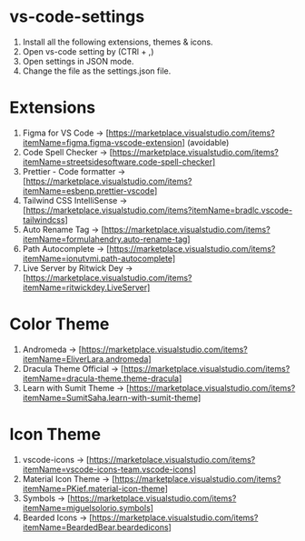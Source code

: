 # vs-code-settings

1. Install all the following extensions, themes & icons.
2. Open vs-code setting by (CTRl + ,)
3. Open settings in JSON mode.
4. Change the file as the settings.json file.

# Extensions

1. Figma for VS Code -> [https://marketplace.visualstudio.com/items?itemName=figma.figma-vscode-extension] (avoidable)
2. Code Spell Checker -> [https://marketplace.visualstudio.com/items?itemName=streetsidesoftware.code-spell-checker]
3. Prettier - Code formatter -> [https://marketplace.visualstudio.com/items?itemName=esbenp.prettier-vscode]
4. Tailwind CSS IntelliSense -> [https://marketplace.visualstudio.com/items?itemName=bradlc.vscode-tailwindcss]
5. Auto Rename Tag -> [https://marketplace.visualstudio.com/items?itemName=formulahendry.auto-rename-tag]
6. Path Autocomplete -> [https://marketplace.visualstudio.com/items?itemName=ionutvmi.path-autocomplete]
7. Live Server by Ritwick Dey -> [https://marketplace.visualstudio.com/items?itemName=ritwickdey.LiveServer]

# Color Theme

1. Andromeda -> [https://marketplace.visualstudio.com/items?itemName=EliverLara.andromeda]
2. Dracula Theme Official -> [https://marketplace.visualstudio.com/items?itemName=dracula-theme.theme-dracula]
3. Learn with Sumit Theme -> [https://marketplace.visualstudio.com/items?itemName=SumitSaha.learn-with-sumit-theme]

# Icon Theme

1. vscode-icons -> [https://marketplace.visualstudio.com/items?itemName=vscode-icons-team.vscode-icons]
2. Material Icon Theme -> [https://marketplace.visualstudio.com/items?itemName=PKief.material-icon-theme]
3. Symbols -> [https://marketplace.visualstudio.com/items?itemName=miguelsolorio.symbols]
4. Bearded Icons -> [https://marketplace.visualstudio.com/items?itemName=BeardedBear.beardedicons]
